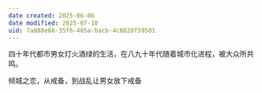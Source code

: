 ```yaml
---
date created: 2025-06-06
date modified: 2025-07-10
uid: 7a888e66-35f6-485a-bacb-4c8828f59501
---
```


四十年代都市男女灯火酒绿的生活，在八九十年代随着城市化进程，被大众所共鸣。

倾城之恋，从戒备，到战乱让男女放下戒备
